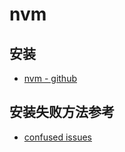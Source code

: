 # nvm

## 安装

- [nvm - github](https://github.com/nvm-sh/nvm)

## 安装失败方法参考

- [confused issues](https://github.com/nvm-sh/nvm/issues/2215)
